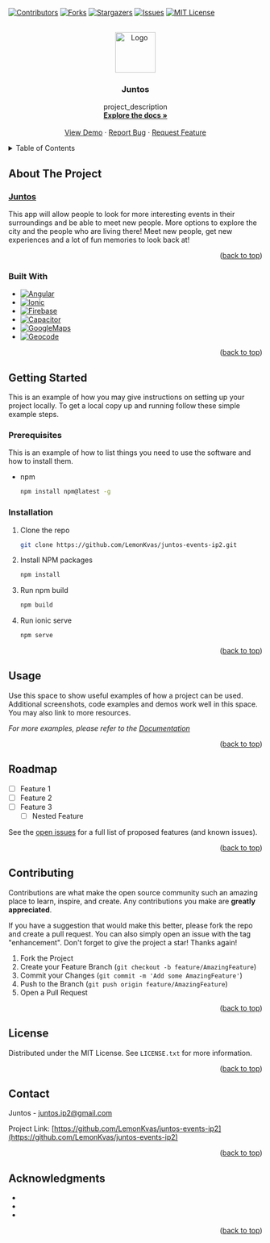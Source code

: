<!-- PROJECT SHIELDS -->
<!--
*** I'm using markdown "reference style" links for readability.
*** Reference links are enclosed in brackets [ ] instead of parentheses ( ).
*** See the bottom of this document for the declaration of the reference variables
*** for contributors-url, forks-url, etc. This is an optional, concise syntax you may use.
*** https://www.markdownguide.org/basic-syntax/#reference-style-links
-->
[![Contributors][contributors-shield]][contributors-url]
[![Forks][forks-shield]][forks-url]
[![Stargazers][stars-shield]][stars-url]
[![Issues][issues-shield]][issues-url]
[![MIT License][license-shield]][license-url]



<!-- PROJECT LOGO -->
<br />
<div align="center">
  <a href="https://github.com/LemonKvas/juntos-events-ip2">
    <img src="../juntos-events-ip2/src/assets/images/IP2_Logo.png" alt="Logo" width="80" height="80">
  </a>

<h3 align="center">Juntos</h3>

  <p align="center">
    project_description
    <br />
    <a href="https://github.com/LemonKvas/juntos-events-ip2"><strong>Explore the docs »</strong></a>
    <br />
    <br />
    <a href="https://juntos-ip2-ss22.firebaseapp.com/">View Demo</a>
    ·
    <a href="https://github.com/LemonKvas/juntos-events-ip2/issues">Report Bug</a>
    ·
    <a href="https://github.com/LemonKvas/juntos-events-ip2/issues">Request Feature</a>
  </p>
</div>



<!-- TABLE OF CONTENTS -->
<details>
  <summary>Table of Contents</summary>
  <ol>
    <li>
      <a href="#about-the-project">About The Project</a>
      <ul>
        <li><a href="#built-with">Built With</a></li>
      </ul>
    </li>
    <li>
      <a href="#getting-started">Getting Started</a>
      <ul>
        <li><a href="#prerequisites">Prerequisites</a></li>
        <li><a href="#installation">Installation</a></li>
      </ul>
    </li>
    <li><a href="#usage">Usage</a></li>
    <li><a href="#roadmap">Roadmap</a></li>
    <li><a href="#contributing">Contributing</a></li>
    <li><a href="#license">License</a></li>
    <li><a href="#contact">Contact</a></li>
    <li><a href="#acknowledgments">Acknowledgments</a></li>
  </ol>
</details>



<!-- ABOUT THE PROJECT -->
## About The Project

### [Juntos](https://juntos-ip2-ss22.firebaseapp.com/)

This app will allow people to look for more interesting events in their surroundings and be able to meet new people.
More options to explore the city and the people who are living there! Meet new people, get new experiences and a lot
of fun memories to look back at!

<p align="right">(<a href="#top">back to top</a>)</p>



### Built With

* [![Angular][Angular.io]][Angular-url]
* [![Ionic][Ionic.io]][Ionic-url]
* [![Firebase][Firebase.io]][Firebase-url]
* [![Capacitor][Capacitor.io]][Capacitor-url]
* [![GoogleMaps][GoogleMaps.io]][GoogleMaps-url]
* [![Geocode][Geocode.io]][Geocode-url]

<p align="right">(<a href="#top">back to top</a>)</p>



<!-- GETTING STARTED -->
## Getting Started

This is an example of how you may give instructions on setting up your project locally.
To get a local copy up and running follow these simple example steps.

### Prerequisites

This is an example of how to list things you need to use the software and how to install them.
* npm
  ```sh
  npm install npm@latest -g
  ```

### Installation

1. Clone the repo
   ```sh
   git clone https://github.com/LemonKvas/juntos-events-ip2.git
   ```
2. Install NPM packages
   ```sh
   npm install
   ```
3. Run npm build
   ```sh
   npm build
   ```
4. Run ionic serve
   ```sh
   npm serve
   ```

<p align="right">(<a href="#top">back to top</a>)</p>



<!-- USAGE EXAMPLES -->
## Usage

Use this space to show useful examples of how a project can be used. Additional screenshots, code examples and demos work well in this space. You may also link to more resources.

_For more examples, please refer to the [Documentation](https://github.com/LemonKvas/juntos-events-ip2)_

<p align="right">(<a href="#top">back to top</a>)</p>



<!-- ROADMAP -->
## Roadmap

- [ ] Feature 1
- [ ] Feature 2
- [ ] Feature 3
  - [ ] Nested Feature

See the [open issues](https://github.com/LemonKvas/juntos-events-ip2/issues) for a full list of proposed features (and known issues).

<p align="right">(<a href="#top">back to top</a>)</p>



<!-- CONTRIBUTING -->
## Contributing

Contributions are what make the open source community such an amazing place to learn, inspire, and create. Any contributions you make are **greatly appreciated**.

If you have a suggestion that would make this better, please fork the repo and create a pull request. You can also simply open an issue with the tag "enhancement".
Don't forget to give the project a star! Thanks again!

1. Fork the Project
2. Create your Feature Branch (`git checkout -b feature/AmazingFeature`)
3. Commit your Changes (`git commit -m 'Add some AmazingFeature'`)
4. Push to the Branch (`git push origin feature/AmazingFeature`)
5. Open a Pull Request

<p align="right">(<a href="#top">back to top</a>)</p>



<!-- LICENSE -->
## License

Distributed under the MIT License. See `LICENSE.txt` for more information.

<p align="right">(<a href="#top">back to top</a>)</p>



<!-- CONTACT -->
## Contact

Juntos - juntos.ip2@gmail.com

Project Link: [https://github.com/LemonKvas/juntos-events-ip2](https://github.com/LemonKvas/juntos-events-ip2)

<p align="right">(<a href="#top">back to top</a>)</p>



<!-- ACKNOWLEDGMENTS -->
## Acknowledgments

* []()
* []()
* []()

<p align="right">(<a href="#top">back to top</a>)</p>



<!-- MARKDOWN LINKS & IMAGES -->
<!-- https://www.markdownguide.org/basic-syntax/#reference-style-links -->
[contributors-shield]: https://img.shields.io/github/contributors/LemonKvas/juntos-events-ip2.svg?style=for-the-badge
[contributors-url]: https://github.com/LemonKvas/juntos-events-ip2/graphs/contributors
[forks-shield]: https://img.shields.io/github/forks/LemonKvas/juntos-events-ip2.svg?style=for-the-badge
[forks-url]: https://github.com/LemonKvas/juntos-events-ip2/network/members
[stars-shield]: https://img.shields.io/github/stars/LemonKvas/juntos-events-ip2.svg?style=for-the-badge
[stars-url]: https://github.com/LemonKvas/juntos-events-ip2/stargazers
[issues-shield]: https://img.shields.io/github/issues/LemonKvas/juntos-events-ip2.svg?style=for-the-badge
[issues-url]: https://github.com/LemonKvas/juntos-events-ip2/issues
[license-shield]: https://img.shields.io/github/license/LemonKvas/juntos-events-ip2.svg?style=for-the-badge
[license-url]: https://github.com/LemonKvas/juntos-events-ip2/blob/master/LICENSE.txt
[linkedin-shield]: https://img.shields.io/badge/-LinkedIn-black.svg?style=for-the-badge&logo=linkedin&colorB=555
[linkedin-url]: https://linkedin.com/in/linkedin_username
[product-screenshot]: ../juntos-events-ip2/src/assets/images/Homepage.png
[Angular.io]: https://img.shields.io/badge/Angular-DD0031?style=for-the-badge&logo=angular&logoColor=white
[Angular-url]: https://angular.io/
[Ionic.io]: https://img.shields.io/badge/Ionic-DD0031?style=for-the-badge&logo=ionic&logoColor=white
[Ionic-url]: https://ionic.io/
[Firebase.io]: https://img.shields.io/badge/Firebase-DD0031?style=for-the-badge&logo=firebase&logoColor=white
[Firebase-url]: https://firebase.google.com/
[Capacitor.io]: https://img.shields.io/badge/Capacitor-DD0031?style=for-the-badge&logo=capacitor&logoColor=white
[Capacitor-url]: https://capacitorjs.com/
[GoogleMaps.io]: https://img.shields.io/badge/Google-DD0031?style=for-the-badge&logo=google&logoColor=white
[GoogleMaps-url]: https://developers.google.com/maps?hl=de
[Geocode.io]: https://img.shields.io/badge/geocode-DD0031?style=for-the-badge&logo=geocode&logoColor=white
[Geocode-url]: https://geocode.xyz/api
